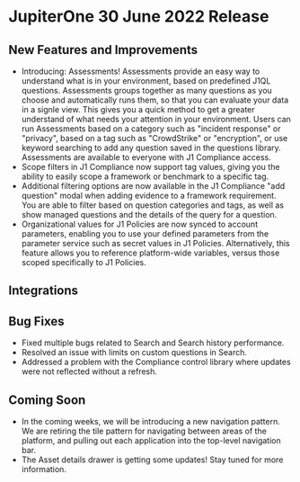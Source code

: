 # JupiterOne 30 June 2022 Release

## New Features and Improvements
-  Introducing: Assessments! Assessments provide an easy way to understand what is in your environment, based on predefined J1QL questions. Assessments groups together as many questions as you choose and automatically runs them, so that you can evaluate your data in a signle view. This gives you a quick method to get a greater understand of what needs your attention in your environment. Users can run Assessments based on a category such as "incident response" or "privacy", based on a tag such as "CrowdStrike" or "encryption", or use keyword searching to add any question saved in the questions library. Assessments are available to everyone with J1 Compliance access.
-  Scope filters in J1 Compliance now support tag values, giving you the ability to easily scope a framework or benchmark to a specific tag. 
-  Additional filtering options are now available in the J1 Compliance "add question" modal when adding evidence to a framework requirement. You are able to filter based on question categories and tags, as well as show managed questions and the details of the query for a question. 
-  Organizational values for J1 Policies are now synced to account parameters, enabling you to use your defined parameters from the parameter service such as secret values in J1 Policies. Alternatively, this feature allows you to reference platform-wide variables, versus those scoped specifically to J1 Policies. 

## Integrations



## Bug Fixes
- Fixed multiple bugs related to Search and Search history performance. 
- Resolved an issue with limits on custom questions in Search.
- Addressed a problem with the Compliance control library where updates were not reflected without a refresh.

## Coming Soon
- In the coming weeks, we will be introducing a new navigation pattern. We are retiring the tile pattern for navigating between areas of the platform, and pulling out each application into the top-level navigation bar. 
- The Asset details drawer is getting some updates! Stay tuned for more information. 

